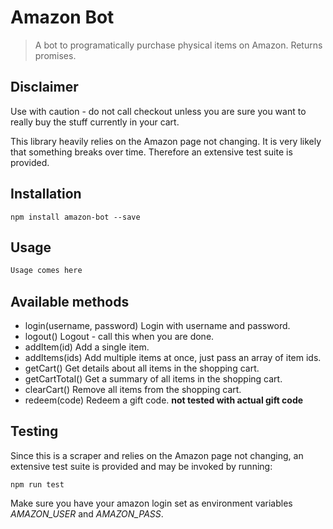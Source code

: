 # Amazon Bot

> A bot to programatically purchase physical items on Amazon. Returns promises.

## Disclaimer
Use with caution - do not call checkout unless you are sure you want to really buy the stuff currently in your cart.

This library heavily relies on the Amazon page not changing. It is very likely that something breaks over time. Therefore an extensive test suite is provided.

## Installation
    npm install amazon-bot --save

## Usage
``` JavaScript
Usage comes here
```

## Available methods
* login(username, password)
    Login with username and password.
* logout()
    Logout - call this when you are done.
* addItem(id)
    Add a single item.
* addItems(ids)
    Add multiple items at once, just pass an array of item ids.
* getCart()
    Get details about all items in the shopping cart.
* getCartTotal()
    Get a summary of all items in the shopping cart.
* clearCart()
    Remove all items from the shopping cart.
* redeem(code)
    Redeem a gift code. **not tested with actual gift code**

## Testing
Since this is a scraper and relies on the Amazon page not changing, an extensive test suite is provided and may be invoked by running:

    npm run test

Make sure you have your amazon login set as environment variables *AMAZON_USER* and *AMAZON_PASS*.
